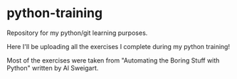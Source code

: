# python-training
Repository for my python/git learning purposes.

Here I'll be uploading all the exercises I complete during my python training!

Most of the exercises were taken from "Automating the Boring Stuff with Python" written by Al Sweigart.